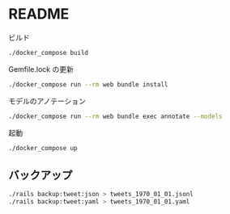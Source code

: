 # README

ビルド

```sh
./docker_compose build
```

Gemfile.lock の更新

```sh
./docker_compose run --rm web bundle install
```

モデルのアノテーション

```sh
./docker_compose run --rm web bundle exec annotate --models
```

起動

```sh
./docker_compose up
```

## バックアップ

```sh
./rails backup:tweet:json > tweets_1970_01_01.jsonl
./rails backup:tweet:yaml > tweets_1970_01_01.yaml
```
